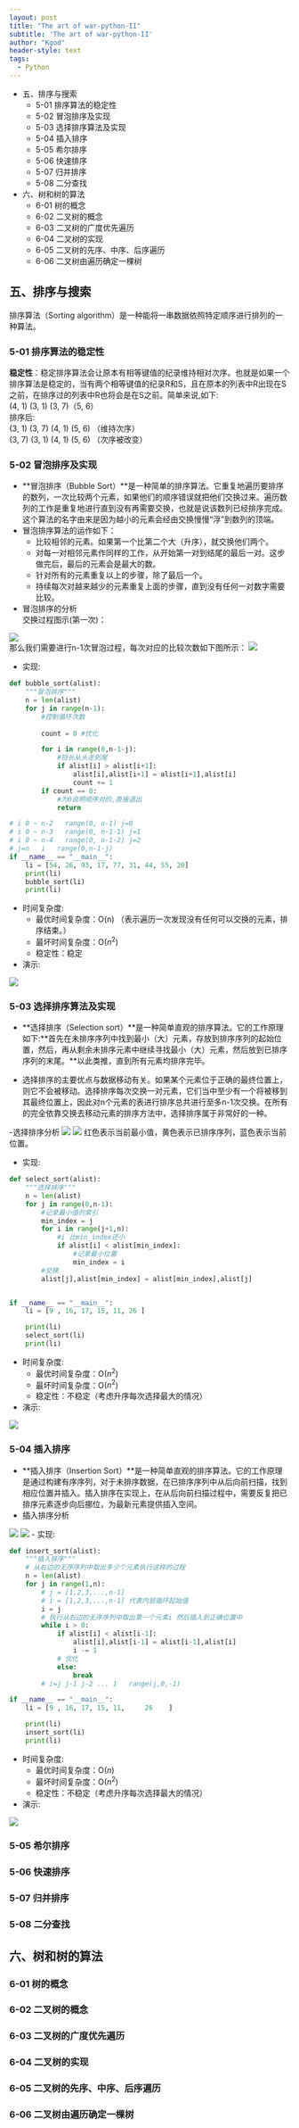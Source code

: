 ```yaml
---
layout: post
title: "The art of war-python-II"
subtitle: 'The art of war-python-II'
author: "Kgod"
header-style: text
tags:
  - Python
--- 
```


<!-- MarkdownTOC -->

- 五、排序与搜索
    - 5-01 排序算法的稳定性
    - 5-02 冒泡排序及实现
    - 5-03 选择排序算法及实现
    - 5-04 插入排序
    - 5-05 希尔排序
    - 5-06 快速排序
    - 5-07 归并排序
    - 5-08 二分查找
- 六、树和树的算法
    - 6-01 树的概念
    - 6-02 二叉树的概念
    - 6-03 二叉树的广度优先遍历
    - 6-04 二叉树的实现
    - 6-05 二叉树的先序、中序、后序遍历
    - 6-06 二叉树由遍历确定一棵树

<!-- /MarkdownTOC -->


## 五、排序与搜索
排序算法（Sorting algorithm）是一种能将一串数据依照特定顺序进行排列的一种算法。

### 5-01 排序算法的稳定性
**稳定性**：稳定排序算法会让原本有相等键值的纪录维持相对次序。也就是如果一个排序算法是稳定的，当有两个相等键值的纪录R和S，且在原本的列表中R出现在S之前，在排序过的列表中R也将会是在S之前。简单来说,如下:
<br>(4, 1)  (3, 1)  (3, 7)（5, 6）
<br>排序后:
<br>(3, 1)  (3, 7)  (4, 1)  (5, 6)  （维持次序）
<br>(3, 7)  (3, 1)  (4, 1)  (5, 6)  （次序被改变）

### 5-02 冒泡排序及实现
- **冒泡排序（Bubble Sort）**是一种简单的排序算法。它重复地遍历要排序的数列，一次比较两个元素，如果他们的顺序错误就把他们交换过来。遍历数列的工作是重复地进行直到没有再需要交换，也就是说该数列已经排序完成。这个算法的名字由来是因为越小的元素会经由交换慢慢“浮”到数列的顶端。
- 冒泡排序算法的运作如下：
    - 比较相邻的元素。如果第一个比第二个大（升序），就交换他们两个。
    - 对每一对相邻元素作同样的工作，从开始第一对到结尾的最后一对。这步做完后，最后的元素会是最大的数。
    - 针对所有的元素重复以上的步骤，除了最后一个。
    - 持续每次对越来越少的元素重复上面的步骤，直到没有任何一对数字需要比较。
- 冒泡排序的分析
<br>交换过程图示(第一次)：
<img src="/picturesWork/the_art_of_war_python/19.png">
<br>那么我们需要进行n-1次冒泡过程，每次对应的比较次数如下图所示：
<img src="/picturesWork/the_art_of_war_python/20.png">

- 实现:

```python
def bubble_sort(alist):
    """冒泡排序"""
    n = len(alist)
    for j in range(n-1):
        #控制循环次数
        
        count = 0 #优化

        for i in range(0,n-1-j):
            #班长从头走到尾
            if alist[i] > alist[i+1]:
                alist[i],alist[i+1] = alist[i+1],alist[i]
                count += 1
        if count == 0:
            #为0说明顺序对的,直接退出
            return

# i 0 ~ n-2   range(0, n-1) j=0
# i 0 ~ n-3   range(0, n-1-1) j=1
# i 0 ~ n-4   range(0, n-1-2) j=2
# j=n   i   range(0,n-1-j)
if __name__ == "__main__":
    li = [54, 26, 93, 17, 77, 31, 44, 55, 20]
    print(li)
    bubble_sort(li)
    print(li)
```

- 时间复杂度:
    - 最优时间复杂度：O(n) （表示遍历一次发现没有任何可以交换的元素，排序结束。）
    - 最坏时间复杂度：O($n^2$)
    - 稳定性：稳定
- 演示:
<img src="/picturesWork/the_art_of_war_python/01.gif">

### 5-03 选择排序算法及实现
- **选择排序（Selection sort）**是一种简单直观的排序算法。它的工作原理如下:**首先在未排序序列中找到最小（大）元素，存放到排序序列的起始位置，然后，再从剩余未排序元素中继续寻找最小（大）元素，然后放到已排序序列的末尾。**以此类推，直到所有元素均排序完毕。

- 选择排序的主要优点与数据移动有关。如果某个元素位于正确的最终位置上，则它不会被移动。选择排序每次交换一对元素，它们当中至少有一个将被移到其最终位置上，因此对n个元素的表进行排序总共进行至多n-1次交换。在所有的完全依靠交换去移动元素的排序方法中，选择排序属于非常好的一种。

-选择排序分析
<img src="/picturesWork/the_art_of_war_python/21.png">
<img src="/picturesWork/the_art_of_war_python/02.gif">
红色表示当前最小值，黄色表示已排序序列，蓝色表示当前位置。

- 实现:

```python
def select_sort(alist):
    """选择排序"""
    n = len(alist)
    for j in range(0,n-1):
        #记录最小值的索引
        min_index = j
        for i in range(j+1,n):
            #i 比min_index还小
            if alist[i] < alist[min_index]:
                #记录最小位置
                min_index = i
        #交换
        alist[j],alist[min_index] = alist[min_index],alist[j]


if __name__ == "__main__":
    li = [9 , 16, 17, 15, 11, 26 ]

    print(li)
    select_sort(li)
    print(li)
```

- 时间复杂度:
    - 最优时间复杂度：O($n^2$)
    - 最坏时间复杂度：O($n^2$)
    - 稳定性：不稳定（考虑升序每次选择最大的情况）
- 演示:
<img src="/picturesWork/the_art_of_war_python/03.gif">

### 5-04 插入排序
- **插入排序（Insertion Sort）**是一种简单直观的排序算法。它的工作原理是通过构建有序序列，对于未排序数据，在已排序序列中从后向前扫描，找到相应位置并插入。插入排序在实现上，在从后向前扫描过程中，需要反复把已排序元素逐步向后挪位，为最新元素提供插入空间。
- 插入排序分析
<img src="/picturesWork/the_art_of_war_python/22.png">
<img src="/picturesWork/the_art_of_war_python/04.gif">
- 实现:

```python
def insert_sort(alist):
    """插入排序"""
    # 从右边的无序序列中取出多少个元素执行这样的过程
    n = len(alist)
    for j in range(1,n):
        # j = [1,2,3,...,n-1]
        # i = [1,2,3,...,n-1] 代表内层循环起始值
        i = j
        # 执行从右边的无序序列中取出第一个元素i 然后插入到正确位置中
        while i > 0:
            if alist[i] < alist[i-1]:
                alist[i],alist[i-1] = alist[i-1],alist[i]
                i -= 1
            # 优化
            else:
                break
        # i=j j-1 j-2 ... 1   range(j,0,-1)

if __name__ == "__main__":
    li = [9 , 16, 17, 15, 11,     26    ]

    print(li)
    insert_sort(li)
    print(li)
```

- 时间复杂度:
    - 最优时间复杂度：O($n$)
    - 最坏时间复杂度：O($n^2$)
    - 稳定性：不稳定（考虑升序每次选择最大的情况）
- 演示:
<img src="/picturesWork/the_art_of_war_python/05.gif">

### 5-05 希尔排序



### 5-06 快速排序



### 5-07 归并排序



### 5-08 二分查找




## 六、树和树的算法
### 6-01 树的概念

### 6-02 二叉树的概念

### 6-03 二叉树的广度优先遍历

### 6-04 二叉树的实现

### 6-05 二叉树的先序、中序、后序遍历

### 6-06 二叉树由遍历确定一棵树
